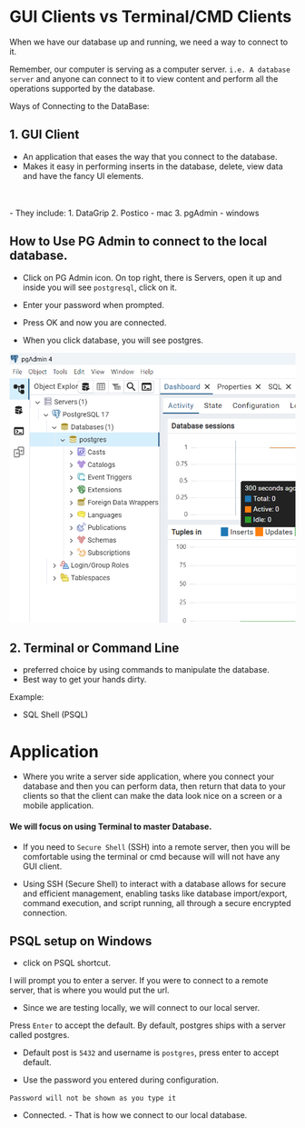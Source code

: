 # GUI Clients vs Terminal/CMD Clients

When we have our database up and running, we need a way to connect to it. 

Remember, our computer is serving as a computer server. `i.e. A database server` and anyone can connect to it to view content and perform all  the operations supported by the database.

Ways of Connecting to the DataBase:

##  1. GUI Client

- An application that eases the way that you connect to the database.
- Makes it easy in performing inserts in the database, delete, view data and have the fancy UI elements.
<br />
<br />
- They include:
 1. DataGrip
 2. Postico - mac
 3. pgAdmin - windows

 ## How to Use PG Admin to connect to the local database.

 -  Click on PG Admin icon.
 On top right, there is Servers, open it up and inside you will see `postgresql`, click on it.

 - Enter your password when prompted.

 - Press OK and now you are connected. 

 - When you click database, you will see postgres.

 <img src="./img/pg-admin.png" alt="pg-admin"  width="600">

## 2. Terminal or Command Line

- preferred choice by using commands to manipulate the database.
- Best way to get your hands dirty. 

Example:
 - SQL Shell (PSQL)

# Application

- Where you write a server side application, where you connect your database and then you can perform data, then return that data to your clients so that the client can make the data look nice on a screen or a mobile application.

#### We will focus on using Terminal to master Database.

- If you need to `Secure Shell` (SSH) into a remote server, then you will be comfortable using the terminal or cmd because will will not have any GUI client. 

- Using SSH (Secure Shell) to interact with a database allows for secure and efficient management, enabling tasks like database import/export, command execution, and script running, all through a secure encrypted connection. 


## PSQL setup on Windows

- click on PSQL shortcut.

I will prompt you to enter a server. If you were to connect to a remote server, that is where you would put the url. 

- Since we are testing locally, we will connect to our local server. 

Press `Enter` to accept the default.
By default, postgres ships with a server called postgres.

- Default post is `5432` and username is `postgres`, press enter to accept default.

- Use the password you entered during configuration.

`Password will not be shown as you type it`

- Connected. - That is how we connect to our local database.


